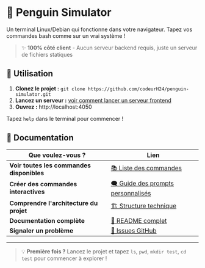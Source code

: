 # 🐧 Penguin Simulator

Un terminal Linux/Debian qui fonctionne dans votre navigateur. Tapez vos commandes bash comme sur un vrai système !

> ✨ **100% côté client** - Aucun serveur backend requis, juste un serveur de fichiers statiques

## 🚀 Utilisation

1. **Clonez le projet :** `git clone https://github.com/codeurH24/penguin-simulator.git`
2. **Lancez un serveur :** [voir comment lancer un serveur frontend](readme/run-server.md)
3. **Ouvrez :** http://localhost:4050

Tapez `help` dans le terminal pour commencer !

## 📖 Documentation

| Que voulez-vous ? | Lien |
|-------------------|------|
| **Voir toutes les commandes disponibles** | [📚 Liste des commandes](readme/commandes.md) |
| **Créer des commandes interactives** | [🗨️ Guide des prompts personnalisés](readme/prompts.md) |
| **Comprendre l'architecture du projet** | [🏗️ Structure technique](readme/structure.md) |
| **Documentation complète** | [📖 README complet](readme/readme.full.md) |
| **Signaler un problème** | [🐛 Issues GitHub](https://github.com/codeurH24/penguin-simulator/issues) |

---

> 💡 **Première fois ?** Lancez le projet et tapez `ls`, `pwd`, `mkdir test`, `cd test` pour commencer à explorer !